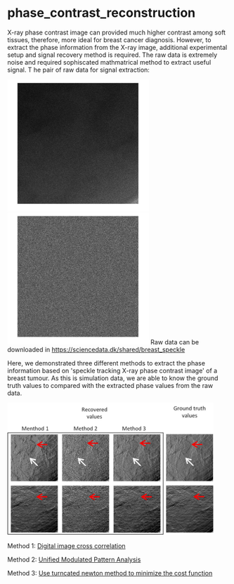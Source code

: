 # phase_contrast_reconstruction

X-ray phase contrast image can provided much higher contrast among soft tissues, therefore, more ideal for breast cancer diagnosis. However, to extract the phase information from the X-ray image, additional experimental setup and signal recovery method is required.
The raw data is extremely noise and required sophiscated mathmatrical method to extract useful signal.
T
he pair of raw data for signal extraction:

<img src=raw_data_I.jpg height = 300> <img src=raw_sandpaper.jpg height = 300>
Raw data can be downloaded in https://sciencedata.dk/shared/breast_speckle


Here, we demonstrated three different methods to extract the phase information based on 'speckle tracking X-ray phase contrast image' of a breast tumour. As this is simulation data, we are able to know the ground truth values to compared with the extracted phase values from the raw data. 

<img src=Github_phasecontrast.jpg height = 300>

Method 1: [Digital image cross correlation](phase_contrast_reconstruction/phase_contrast_reconstruction/Cross_cor_main.py)

Method 2: [Unified Modulated Pattern Analysis](https://github.com/pierrethibault/UMPA)

Method 3: [Use turncated newton method to minimize the cost function](phase_contrast_reconstruction/Iterative_cal.py)
